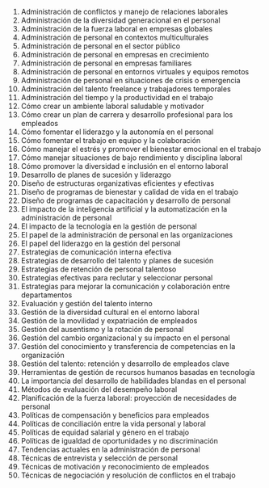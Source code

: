 01. Administración de conflictos y manejo de relaciones laborales
02. Administración de la diversidad generacional en el personal
03. Administración de la fuerza laboral en empresas globales
04. Administración de personal en contextos multiculturales
05. Administración de personal en el sector público
06. Administración de personal en empresas en crecimiento
07. Administración de personal en empresas familiares
08. Administración de personal en entornos virtuales y equipos remotos
09. Administración de personal en situaciones de crisis o emergencia
10. Administración del talento freelance y trabajadores temporales
11. Administración del tiempo y la productividad en el trabajo
12. Cómo crear un ambiente laboral saludable y motivador
13. Cómo crear un plan de carrera y desarrollo profesional para los empleados
14. Cómo fomentar el liderazgo y la autonomía en el personal
15. Cómo fomentar el trabajo en equipo y la colaboración
16. Cómo manejar el estrés y promover el bienestar emocional en el trabajo
17. Cómo manejar situaciones de bajo rendimiento y disciplina laboral
18. Cómo promover la diversidad e inclusión en el entorno laboral
19. Desarrollo de planes de sucesión y liderazgo
20. Diseño de estructuras organizativas eficientes y efectivas
21. Diseño de programas de bienestar y calidad de vida en el trabajo
22. Diseño de programas de capacitación y desarrollo de personal
23. El impacto de la inteligencia artificial y la automatización en la administración de personal
24. El impacto de la tecnología en la gestión de personal
25. El papel de la administración de personal en las organizaciones
26. El papel del liderazgo en la gestión del personal
27. Estrategias de comunicación interna efectiva
28. Estrategias de desarrollo del talento y planes de sucesión
29. Estrategias de retención de personal talentoso
30. Estrategias efectivas para reclutar y seleccionar personal
31. Estrategias para mejorar la comunicación y colaboración entre departamentos
32. Evaluación y gestión del talento interno
33. Gestión de la diversidad cultural en el entorno laboral
34. Gestión de la movilidad y expatriación de empleados
35. Gestión del ausentismo y la rotación de personal
36. Gestión del cambio organizacional y su impacto en el personal
37. Gestión del conocimiento y transferencia de competencias en la organización
38. Gestión del talento: retención y desarrollo de empleados clave
39. Herramientas de gestión de recursos humanos basadas en tecnología
40. La importancia del desarrollo de habilidades blandas en el personal
41. Métodos de evaluación del desempeño laboral
42. Planificación de la fuerza laboral: proyección de necesidades de personal
43. Políticas de compensación y beneficios para empleados
44. Políticas de conciliación entre la vida personal y laboral
45. Políticas de equidad salarial y género en el trabajo
46. Políticas de igualdad de oportunidades y no discriminación
47. Tendencias actuales en la administración de personal
48. Técnicas de entrevista y selección de personal
49. Técnicas de motivación y reconocimiento de empleados
50. Técnicas de negociación y resolución de conflictos en el trabajo